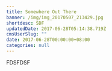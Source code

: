 ```yaml
---
title: Somewhere Out There
banner: /img/img_20170507_213429.jpg
shortdesc: SDF
updatedDate: 2017-06-28T05:14:38.719Z
cmsUserSlug: ""
date: 2017-06-28T00:00:00+08:00
categories: null
---
```


FDSFDSF